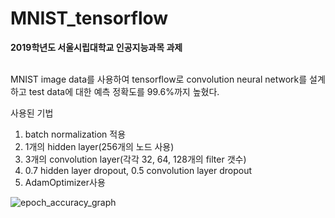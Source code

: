 # MNIST_tensorflow

**2019학년도 서울시립대학교 인공지능과목 과제**</br></br>

MNIST image data를 사용하여 tensorflow로 convolution neural network를 설계하고 test data에 대한 예측 정확도를 99.6%까지 높혔다.

사용된 기법
  1. batch normalization 적용
  2. 1개의 hidden layer(256개의 노드 사용)
  3. 3개의 convolution layer(각각 32, 64, 128개의 filter 갯수)
  4. 0.7 hidden layer dropout, 0.5 convolution layer dropout
  5. AdamOptimizer사용
  
  ![epoch_accuracy_graph](https://user-images.githubusercontent.com/54267479/73365792-3101b080-42f0-11ea-81df-53d67dcc3bea.png)
